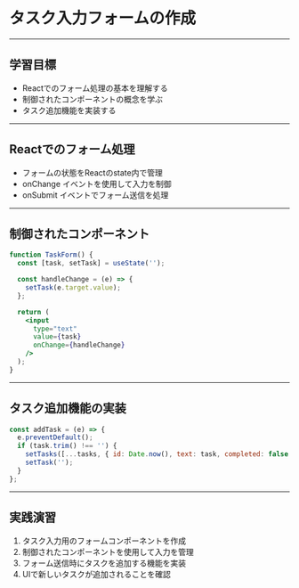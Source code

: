 # タスク入力フォームの作成

---

## 学習目標
- Reactでのフォーム処理の基本を理解する
- 制御されたコンポーネントの概念を学ぶ
- タスク追加機能を実装する

---

## Reactでのフォーム処理
- フォームの状態をReactのstate内で管理
- onChange イベントを使用して入力を制御
- onSubmit イベントでフォーム送信を処理

---

## 制御されたコンポーネント
```jsx
function TaskForm() {
  const [task, setTask] = useState('');

  const handleChange = (e) => {
    setTask(e.target.value);
  };

  return (
    <input 
      type="text"
      value={task}
      onChange={handleChange}
    />
  );
}
```

---

## タスク追加機能の実装
```jsx
const addTask = (e) => {
  e.preventDefault();
  if (task.trim() !== '') {
    setTasks([...tasks, { id: Date.now(), text: task, completed: false }]);
    setTask('');
  }
};
```

---

## 実践演習
1. タスク入力用のフォームコンポーネントを作成
2. 制御されたコンポーネントを使用して入力を管理
3. フォーム送信時にタスクを追加する機能を実装
4. UIで新しいタスクが追加されることを確認
